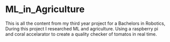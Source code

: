 # ML_in_Agriculture
This is all the content from my third year project for a Bachelors in Robotics, During this project I researched ML and agriculture. Using a raspberry pi and coral accelarator to create a quality checker of tomatos in real time. 
